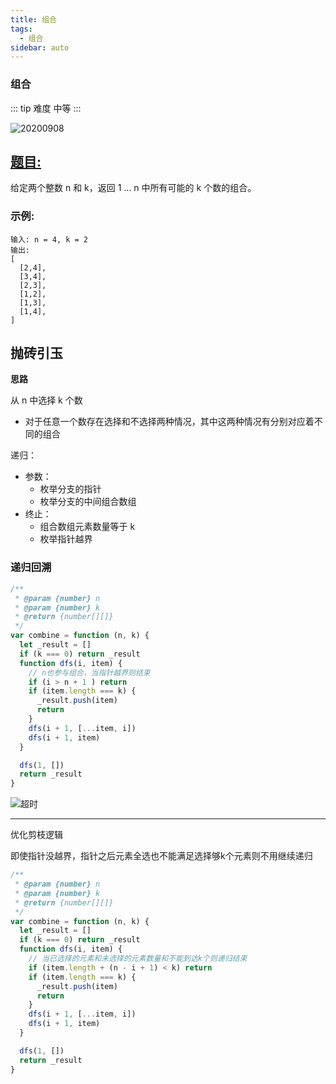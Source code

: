 ```yaml
---
title: 组合
tags:
  - 组合
sidebar: auto
---
```


### 组合

::: tip 难度
中等
:::

![20200908](http://qiniu.gaowenju.com/leecode/banner/20200908.jpg)

## [题目:](https://leetcode-cn.com/problems/combinations/)

给定两个整数 n 和 k，返回 1 ... n 中所有可能的 k 个数的组合。

### 示例:

```
输入: n = 4, k = 2
输出:
[
  [2,4],
  [3,4],
  [2,3],
  [1,2],
  [1,3],
  [1,4],
]
```

## 抛砖引玉



**思路**

从 n 中选择 k 个数

- 对于任意一个数存在选择和不选择两种情况，其中这两种情况有分别对应着不同的组合

递归：

- 参数：
  - 枚举分支的指针
  - 枚举分支的中间组合数组
- 终止：
  - 组合数组元素数量等于 k
  - 枚举指针越界



### 递归回溯

```javascript
/**
 * @param {number} n
 * @param {number} k
 * @return {number[][]}
 */
var combine = function (n, k) {
  let _result = []
  if (k === 0) return _result
  function dfs(i, item) {
    // n也参与组合，当指针越界则结束
    if (i > n + 1 ) return
    if (item.length === k) {
      _result.push(item)
      return
    }
    dfs(i + 1, [...item, i])
    dfs(i + 1, item)
  }

  dfs(1, [])
  return _result
}
```

![超时](http://qiniu.gaowenju.com/leecode/20200908a.png)



---------

优化剪枝逻辑

即使指针没越界，指针之后元素全选也不能满足选择够k个元素则不用继续递归

```javascript
/**
 * @param {number} n
 * @param {number} k
 * @return {number[][]}
 */
var combine = function (n, k) {
  let _result = []
  if (k === 0) return _result
  function dfs(i, item) {
    // 当已选择的元素和未选择的元素数量和不能到达k个则递归结束
    if (item.length + (n - i + 1) < k) return
    if (item.length === k) {
      _result.push(item)
      return
    }
    dfs(i + 1, [...item, i])
    dfs(i + 1, item)
  }

  dfs(1, [])
  return _result
}
```
